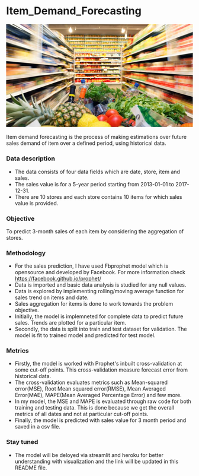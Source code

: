 # Item_Demand_Forecasting

![alt text](https://github.com/rasunag27/Item_demand_forecasting/blob/main/item_demand.JPG?raw=true)

Item demand forecasting is the process of making estimations over future sales demand of item over a defined period, using historical data.

### Data description

* The data consists of four data fields which are date, store, item and sales.
* The sales value is for a 5-year period starting from 2013-01-01 to 2017-12-31. 
* There are 10 stores and each store contains 10 items for which sales value is provided.

### Objective
To predict 3-month sales of each item by considering the aggregation of stores.

### Methodology

* For the sales prediction, I have used Fbprophet model which is opensource and developed by Facebook. For more information check https://facebook.github.io/prophet/
* Data is imported and basic data analysis is studied for any null values.
* Data is explored by implementing rolling/moving average function for sales trend on items and date.
* Sales aggregation for items is done to work towards the problem objective.
* Initially, the model is implemneted for complete data to predict future sales. Trends are plotted for a particular item.
* Secondly, the data is split into train and test dataset for validation. The model is fit to trained model and predicted for test model.

### Metrics

* Firstly, the model is worked with Prophet's inbuilt cross-validation at some cut-off points. This cross-validation measure forecast error from historical data.
* The cross-validation evaluates metrics such as Mean-squared error(MSE), Root Mean squared error(RMSE), Mean Averaged Error(MAE), MAPE(Mean Averaged Percentage Error) and few more.
* In my model, the MSE and MAPE is evaluated through raw code for both training and testing data. This is done because we get the overall metrics of all dates and not at particular cut-off points.
* Finally, the model is predicted with sales value for 3 month period and saved in a csv file.

### Stay tuned

* The model will be deloyed via streamlit and heroku for better understanding with visualization and the link will be updated in this README file.




